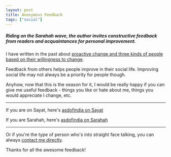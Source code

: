 ```yaml
---
layout: post
title: Anonymous Feedback
tags: ["social"]
---
```

##### Riding on the Sarahah wave, the author invites constructive feedback from readers and acquaintances for personal improvement. #####

I have written in the past about [proactive change and three kinds of people based on their willingness to change](http://blog.learnlearn.in/2012/07/proactive-change.html).

Feedback from others helps people improve in their social life. Improving social life may not always be a priority for people though.

Anyhow, now that this is the season for it, I would be really happy if you can give me useful feedback - things you like or hate about me, things you would appreciate I change, etc.

---

If you are on Sayat, here's [asdofindia on Sayat](https://sayat.me/asdofindia/)

If you are Sarahah, here's [asdofindia on Sarahah](https://asdofindia.sarahah.com/)

---

Or if you're the type of person who's into straight face talking, you can always [contact me directly](/about/#contact).

Thanks for all the awesome feedback!
